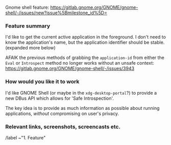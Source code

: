 Gnome shell feature: https://gitlab.gnome.org/GNOME/gnome-shell/-/issues/new?issue%5Bmilestone_id%5D=



### Feature summary
I'd like to get the current active application in the foreground. I don't need to know the application's name, but the application identifier should be stable. (expanded more below)

AFAIK the previous methods of grabbing the `application-id` from either the `Eval` or `Introspect` method no longer works without an unsafe context: https://gitlab.gnome.org/GNOME/gnome-shell/-/issues/3943





### How would you like it to work
I'd like GNOME Shell (or maybe in the `xdg-desktop-portal`?) to provide a new DBus API which allows for 'Safe Introspection'.

The key idea is to provide as much information as possible about running applications, *without* compromising on user's privacy.


### Relevant links, screenshots, screencasts etc.

<!-- 
If you have further information, such as technical documentation,
code, mockups or a similar feature in another desktop environments,
please provide them here.
-->


<!-- Do not remove the following line. -->
/label ~"1. Feature"
